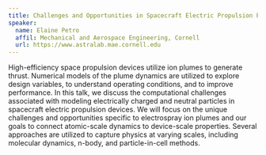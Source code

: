 ```yaml
---
title: Challenges and Opportunities in Spacecraft Electric Propulsion Plume Modeling
speaker:
  name: Elaine Petro
  affil: Mechanical and Aerospace Engineering, Cornell
  url: https://www.astralab.mae.cornell.edu
---
```


High-efficiency space propulsion devices utilize ion plumes to generate thrust. Numerical models of the plume dynamics are utilized to explore design variables, to understand operating conditions, and to improve performance. In this talk, we discuss the computational challenges associated with modeling electrically charged and neutral particles in spacecraft electric propulsion devices. We will focus on the unique challenges and opportunities specific to electrospray ion plumes and our goals to connect atomic-scale dynamics to device-scale properties. Several approaches are utilized to capture physics at varying scales, including molecular dynamics, n-body, and particle-in-cell methods.



